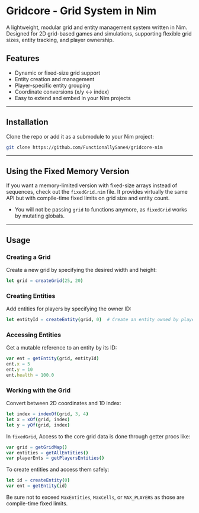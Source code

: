 # Gridcore - Grid System in Nim

A lightweight, modular grid and entity management system written in Nim.  
Designed for 2D grid-based games and simulations, supporting flexible grid sizes, entity tracking, and player ownership.

## Features

- Dynamic or fixed-size grid support  
- Entity creation and management  
- Player-specific entity grouping  
- Coordinate conversions (x/y ↔ index)  
- Easy to extend and embed in your Nim projects  

---

## Installation

Clone the repo or add it as a submodule to your Nim project:

```bash
git clone https://github.com/FunctionallySane4/gridcore-nim
```

---

## Using the Fixed Memory Version

If you want a memory-limited version with fixed-size arrays instead of sequences, check out the `fixedGrid.nim` file. It provides virtually the same API but with compile-time fixed limits on grid size and entity count.

- You will not be passing `grid` to functions anymore, as `fixedGrid` works by mutating globals.

---

## Usage

### Creating a Grid

Create a new grid by specifying the desired width and height:

```nim
let grid = createGrid(25, 20)
```

### Creating Entities

Add entities for players by specifying the owner ID:

```nim
let entityId = createEntity(grid, 0)  # Create an entity owned by player 0
```

### Accessing Entities

Get a mutable reference to an entity by its ID:

```nim
var ent = getEntity(grid, entityId)
ent.x = 5
ent.y = 10
ent.health = 100.0
```

### Working with the Grid

Convert between 2D coordinates and 1D index:

```nim
let index = indexOf(grid, 3, 4)
let x = xOf(grid, index)
let y = yOf(grid, index)
```

In `fixedGrid`, Access to the core grid data is done through getter procs like:
```nim
var grid = getGridMap()
var entities = getAllEntities()
var playerEnts = getPlayersEntities()
```

To create entities and access them safely:

```nim
let id = createEntity(0)
var ent = getEntity(id)
```
Be sure not to exceed `MaxEntities`, `MaxCells`, or `MAX_PLAYERS` as those are compile-time fixed limits.
